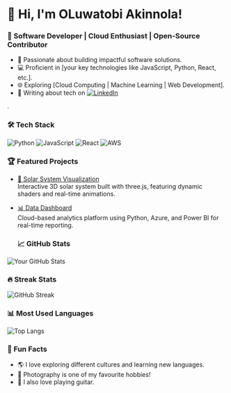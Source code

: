 # 👋 Hi, I'm OLuwatobi Akinnola!
### 🚀 Software Developer | Cloud Enthusiast | Open-Source Contributor
- 🌟 Passionate about building impactful software solutions.
- 💻 Proficient in [your key technologies like JavaScript, Python, React, etc.].
- 🌐 Exploring [Cloud Computing | Machine Learning | Web Development].
- 📝 Writing about tech on [![LinkedIn](https://img.shields.io/badge/LinkedIn-blue?style=flat&logo=linkedin&logoColor=white)](https://linkedin.com/in/oluwatobi-akinnola)

.
### 🛠️ Tech Stack
![Python](https://img.shields.io/badge/Python-3776AB?style=for-the-badge&logo=python&logoColor=white)
![JavaScript](https://img.shields.io/badge/JavaScript-F7DF1E?style=for-the-badge&logo=javascript&logoColor=black)
![React](https://img.shields.io/badge/React-61DAFB?style=for-the-badge&logo=react&logoColor=black)
![AWS](https://img.shields.io/badge/AWS-FF9900?style=for-the-badge&logo=amazon-aws&logoColor=white)

### 🏆 Featured Projects
- [🌌 Solar System Visualization](https://github.com/tobivader/solar-system)  
  Interactive 3D solar system built with three.js, featuring dynamic shaders and real-time animations.
  
- [📊 Data Dashboard](https://github.com/tobivader/data-dashboard)  
  Cloud-based analytics platform using Python, Azure, and Power BI for real-time reporting.
  ### 📈 GitHub Stats
![Your GitHub Stats](https://github-readme-stats.vercel.app/api?username=tobivader&show_icons=true&theme=radical)

### 🔥 Streak Stats
![GitHub Streak](https://github-readme-streak-stats.herokuapp.com/?user=tobivader&theme=radical)

### 📊 Most Used Languages
![Top Langs](https://github-readme-stats.vercel.app/api/top-langs/?username=tobivader&layout=compact&theme=radical)

### 🎉 Fun Facts
- 🌎 I love exploring different cultures and learning new languages.
- 📸 Photography is one of my favourite hobbies!
- 🤖 I also love playing guitar.


